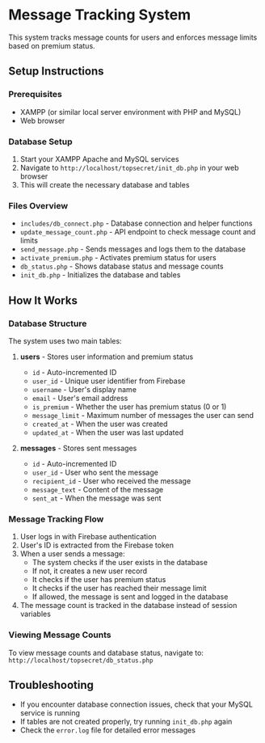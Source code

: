 # Message Tracking System

This system tracks message counts for users and enforces message limits based on premium status.

## Setup Instructions

### Prerequisites

- XAMPP (or similar local server environment with PHP and MySQL)
- Web browser

### Database Setup

1. Start your XAMPP Apache and MySQL services
2. Navigate to `http://localhost/topsecret/init_db.php` in your web browser
3. This will create the necessary database and tables

### Files Overview

- `includes/db_connect.php` - Database connection and helper functions
- `update_message_count.php` - API endpoint to check message count and limits
- `send_message.php` - Sends messages and logs them to the database
- `activate_premium.php` - Activates premium status for users
- `db_status.php` - Shows database status and message counts
- `init_db.php` - Initializes the database and tables

## How It Works

### Database Structure

The system uses two main tables:

1. **users** - Stores user information and premium status
   - `id` - Auto-incremented ID
   - `user_id` - Unique user identifier from Firebase
   - `username` - User's display name
   - `email` - User's email address
   - `is_premium` - Whether the user has premium status (0 or 1)
   - `message_limit` - Maximum number of messages the user can send
   - `created_at` - When the user was created
   - `updated_at` - When the user was last updated

2. **messages** - Stores sent messages
   - `id` - Auto-incremented ID
   - `user_id` - User who sent the message
   - `recipient_id` - User who received the message
   - `message_text` - Content of the message
   - `sent_at` - When the message was sent

### Message Tracking Flow

1. User logs in with Firebase authentication
2. User's ID is extracted from the Firebase token
3. When a user sends a message:
   - The system checks if the user exists in the database
   - If not, it creates a new user record
   - It checks if the user has premium status
   - It checks if the user has reached their message limit
   - If allowed, the message is sent and logged in the database
4. The message count is tracked in the database instead of session variables

### Viewing Message Counts

To view message counts and database status, navigate to:
`http://localhost/topsecret/db_status.php`

## Troubleshooting

- If you encounter database connection issues, check that your MySQL service is running
- If tables are not created properly, try running `init_db.php` again
- Check the `error.log` file for detailed error messages 